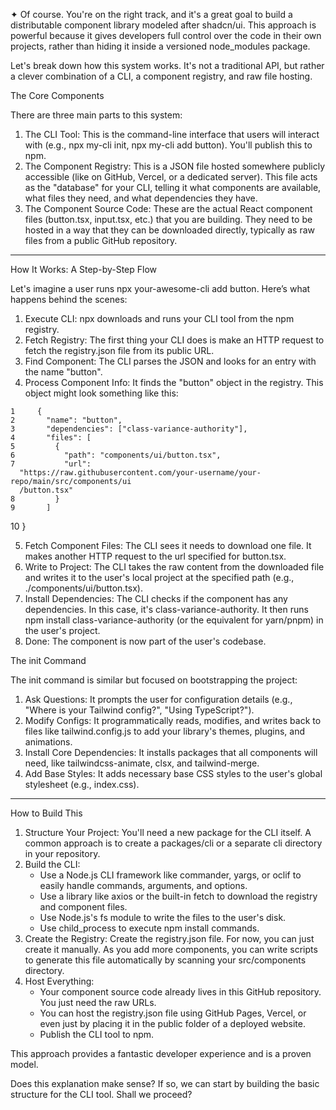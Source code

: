 ✦ Of course. You're on the right track, and it's a great goal to build a distributable
  component library modeled after shadcn/ui. This approach is powerful because it gives
  developers full control over the code in their own projects, rather than hiding it inside a
  versioned node_modules package.

  Let's break down how this system works. It's not a traditional API, but rather a clever
  combination of a CLI, a component registry, and raw file hosting.

  The Core Components

  There are three main parts to this system:

   1. The CLI Tool: This is the command-line interface that users will interact with (e.g., npx 
      my-cli init, npx my-cli add button). You'll publish this to npm.
   2. The Component Registry: This is a JSON file hosted somewhere publicly accessible (like on
      GitHub, Vercel, or a dedicated server). This file acts as the "database" for your CLI,
      telling it what components are available, what files they need, and what dependencies they
       have.
   3. The Component Source Code: These are the actual React component files (button.tsx,
      input.tsx, etc.) that you are building. They need to be hosted in a way that they can be
      downloaded directly, typically as raw files from a public GitHub repository.

  ---

  How It Works: A Step-by-Step Flow

  Let's imagine a user runs npx your-awesome-cli add button. Here’s what happens behind the
  scenes:

   1. Execute CLI: npx downloads and runs your CLI tool from the npm registry.
   2. Fetch Registry: The first thing your CLI does is make an HTTP request to fetch the
      registry.json file from its public URL.
   3. Find Component: The CLI parses the JSON and looks for an entry with the name "button".
   4. Process Component Info: It finds the "button" object in the registry. This object might
      look something like this:

    1     {
    2       "name": "button",
    3       "dependencies": ["class-variance-authority"],
    4       "files": [
    5         {
    6           "path": "components/ui/button.tsx",
    7           "url":
      "https://raw.githubusercontent.com/your-username/your-repo/main/src/components/ui
      /button.tsx"
    8         }
    9       ]
   10     }

   5. Fetch Component Files: The CLI sees it needs to download one file. It makes another HTTP
      request to the url specified for button.tsx.
   6. Write to Project: The CLI takes the raw content from the downloaded file and writes it to
      the user's local project at the specified path (e.g., ./components/ui/button.tsx).
   7. Install Dependencies: The CLI checks if the component has any dependencies. In this case,
      it's class-variance-authority. It then runs npm install class-variance-authority (or the
      equivalent for yarn/pnpm) in the user's project.
   8. Done: The component is now part of the user's codebase.

  The init Command

  The init command is similar but focused on bootstrapping the project:

   1. Ask Questions: It prompts the user for configuration details (e.g., "Where is your
      Tailwind config?", "Using TypeScript?").
   2. Modify Configs: It programmatically reads, modifies, and writes back to files like
      tailwind.config.js to add your library's themes, plugins, and animations.
   3. Install Core Dependencies: It installs packages that all components will need, like
      tailwindcss-animate, clsx, and tailwind-merge.
   4. Add Base Styles: It adds necessary base CSS styles to the user's global stylesheet (e.g.,
      index.css).

  ---

  How to Build This

   1. Structure Your Project: You'll need a new package for the CLI itself. A common approach
      is to create a packages/cli or a separate cli directory in your repository.
   2. Build the CLI:
       * Use a Node.js CLI framework like commander, yargs, or oclif to easily handle
         commands, arguments, and options.
       * Use a library like axios or the built-in fetch to download the registry and component
         files.
       * Use Node.js's fs module to write the files to the user's disk.
       * Use child_process to execute npm install commands.
   3. Create the Registry: Create the registry.json file. For now, you can just create it
      manually. As you add more components, you can write scripts to generate this file
      automatically by scanning your src/components directory.
   4. Host Everything:
       * Your component source code already lives in this GitHub repository. You just need the
         raw URLs.
       * You can host the registry.json file using GitHub Pages, Vercel, or even just by
         placing it in the public folder of a deployed website.
       * Publish the CLI tool to npm.

  This approach provides a fantastic developer experience and is a proven model.

  Does this explanation make sense? If so, we can start by building the basic structure for
  the CLI tool. Shall we proceed?